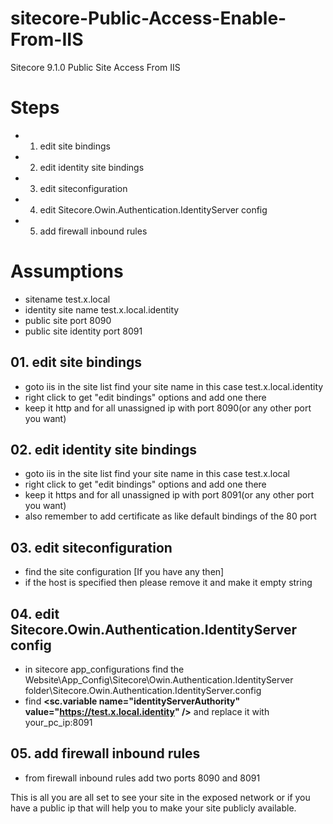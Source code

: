 # sitecore-Public-Access-Enable-From-IIS
Sitecore 9.1.0 Public Site Access From IIS

# Steps
  - 01. edit site bindings
  - 02. edit identity site bindings
  - 03. edit siteconfiguration
  - 04. edit Sitecore.Owin.Authentication.IdentityServer config
  - 05. add firewall inbound rules

# Assumptions
  - sitename test.x.local
  - identity site name test.x.local.identity
  - public site port 8090
  - public site identity port 8091

## 01. edit site bindings
  - goto iis in the site list find your site name in this case test.x.local.identity
  - right click to get "edit bindings" options and add one there
  - keep it http and for all unassigned ip with port 8090(or any other port you want)
  
## 02. edit identity site bindings
  - goto iis in the site list find your site name in this case test.x.local
  - right click to get "edit bindings" options and add one there
  - keep it https and for all unassigned ip with port 8091(or any other port you want)
  - also remember to add certificate as like default bindings of the 80 port

## 03. edit siteconfiguration
  - find the site configuration [If you have any then]
  - if the host is specified then please remove it and make it empty string

## 04. edit Sitecore.Owin.Authentication.IdentityServer config
  - in sitecore app_configurations find the Website\App_Config\Sitecore\Owin.Authentication.IdentityServer folder\Sitecore.Owin.Authentication.IdentityServer.config
  - find **<sc.variable name="identityServerAuthority" value="https://test.x.local.identity" />** and replace it with your_pc_ip:8091
  
## 05. add firewall inbound rules
  - from firewall inbound rules add two ports 8090 and 8091


This is all you are all set to see your site in the exposed network or if you have a public ip that will help you to make your site publicly available.
